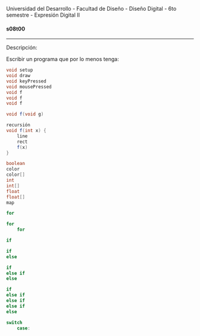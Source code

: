 Universidad del Desarrollo - Facultad de Diseño - Diseño Digital - 6to semestre - Expresión Digital II

#### s08t00

------

Descripción:

Escribir un programa que por lo menos tenga:


````java
void setup
void draw
void keyPressed
void mousePressed
void f
void f
void f

void f(void g)

recursión
void f(int x) {
	line
	rect
	f(x)
}

boolean
color
color[]
int
int[]
float 
float[]
map

for

for
	for

if

if
else

if
else if
else

if
else if
else if
else if
else

switch
	case:
  
````
